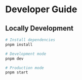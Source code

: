 # Developer Guide

## Locally Development

```sh
# Install dependencies
pnpm install

# Development mode
pnpm dev

# Production mode
pnpm start
```
